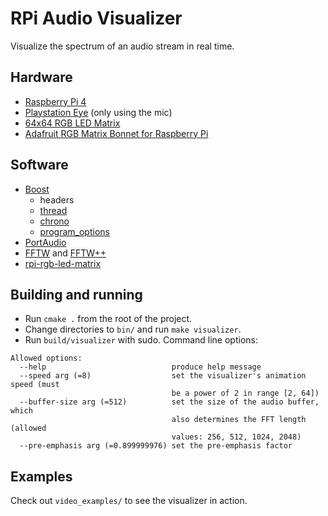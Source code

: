 # RPi Audio Visualizer
Visualize the spectrum of an audio stream in real time.

## Hardware
- [Raspberry Pi 4](https://www.raspberrypi.org/products/raspberry-pi-4-model-b/)
- [Playstation Eye](https://www.amazon.com/PlayStation-Eye-3/dp/B000VTQ3LU) (only using the mic)
- [64x64 RGB LED Matrix](https://www.adafruit.com/product/3649)
- [Adafruit RGB Matrix Bonnet for Raspberry Pi](https://www.adafruit.com/product/3211)

## Software
- [Boost](https://www.boost.org/)
  - headers
  - [thread](https://www.boost.org/doc/libs/1_73_0/doc/html/thread.html)
  - [chrono](https://www.boost.org/doc/libs/1_73_0/doc/html/chrono.html)
  - [program_options](https://www.boost.org/doc/libs/1_73_0/doc/html/program_options.html)
- [PortAudio](http://portaudio.com/)
- [FFTW](http://www.fftw.org/) and [FFTW++](http://fftwpp.sourceforge.net/)
- [rpi-rgb-led-matrix](https://github.com/hzeller/rpi-rgb-led-matrix)

## Building and running
- Run `cmake .` from the root of the project.
- Change directories to `bin/` and run `make visualizer`.
- Run `build/visualizer` with sudo. Command line options:
```
Allowed options:
  --help                            produce help message
  --speed arg (=8)                  set the visualizer's animation speed (must 
                                    be a power of 2 in range [2, 64])
  --buffer-size arg (=512)          set the size of the audio buffer, which 
                                    also determines the FFT length (allowed 
                                    values: 256, 512, 1024, 2048)
  --pre-emphasis arg (=0.899999976) set the pre-emphasis factor
```
## Examples
Check out `video_examples/` to see the visualizer in action.
